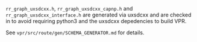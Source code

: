 `rr_graph_uxsdcxx.h`, `rr_graph_uxsdcxx_capnp.h` and
`rr_graph_uxsdcxx_interface.h` are generated via uxsdcxx and are checked in to
avoid requiring python3 and the uxsdcxx depedencies to build VPR.

See `vpr/src/route/gen/SCHEMA_GENERATOR.md` for details.
